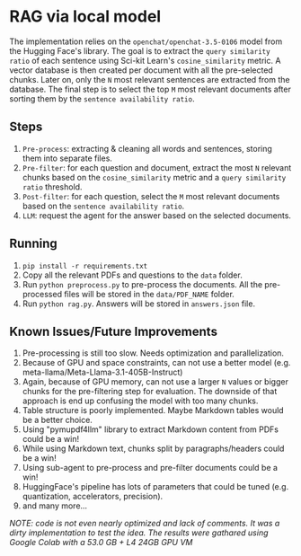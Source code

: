 # RAG via local model

The implementation relies on the `openchat/openchat-3.5-0106` model from the Hugging Face's library. The goal is to extract the `query similarity ratio` of each sentence using Sci-kit Learn's `cosine_similarity` metric. A vector database is then created per document with all the pre-selected chunks. Later on, only the `N` most relevant sentences are extracted from the database. The final step is to select the top `M` most relevant documents after sorting them by the `sentence availability ratio`.

## Steps

1. `Pre-process`: extracting & cleaning all words and sentences, storing them into separate files.
2. `Pre-filter`: for each question and document, extract the most `N` relevant chunks based on the `cosine_similarity` metric and a `query similarity ratio` threshold.
3. `Post-filter`: for each question, select the `M` most relevant documents based on the `sentence availability ratio`.
4. `LLM`: request the agent for the answer based on the selected documents.

## Running

1. `pip install -r requirements.txt`
2. Copy all the relevant PDFs and questions to the `data` folder.
3. Run `python preprocess.py` to pre-process the documents. All the pre-processed files will be stored in the `data/PDF_NAME` folder.
4. Run `python rag.py`. Answers will be stored in `answers.json` file.

## Known Issues/Future Improvements

1. Pre-processing is still too slow. Needs optimization and parallelization.
2. Because of GPU and space constraints, can not use a better model (e.g. meta-llama/Meta-Llama-3.1-405B-Instruct)
3. Again, because of GPU memory, can not use a larger `N` values or bigger chunks for the pre-filtering step for evaluation. The downside of that approach is end up confusing the model with too many chunks.
4. Table structure is poorly implemented. Maybe Markdown tables would be a better choice.
5. Using "pymupdf4llm" library to extract Markdown content from PDFs could be a win!
6. While using Markdown text, chunks split by paragraphs/headers could be a win!
7. Using sub-agent to pre-process and pre-filter documents could be a win!
8. HuggingFace's pipeline has lots of parameters that could be tuned (e.g. quantization, accelerators, precision).
9. and many more...

*NOTE: code is not even nearly optimized and lack of comments. It was a dirty implementation to test the idea. The results were gathared using Google Colab with a 53.0 GB + L4 24GB GPU VM*
